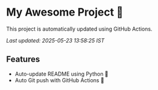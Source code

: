# My Awesome Project 🚀

This project is automatically updated using GitHub Actions.

_Last updated: 2025-05-23 13:58:25 IST_

## Features
- Auto-update README using Python 🐍
- Auto Git push with GitHub Actions 🤖
